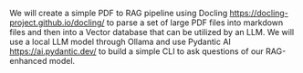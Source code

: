 We will create a simple PDF to RAG pipeline using Docling https://docling-project.github.io/docling/ to parse a set of large PDF files into markdown files and then into a Vector database that can be utilized by an LLM. 
We will use a local LLM model through Ollama and use Pydantic AI https://ai.pydantic.dev/ to build a simple CLI to ask questions of our RAG-enhanced model.
